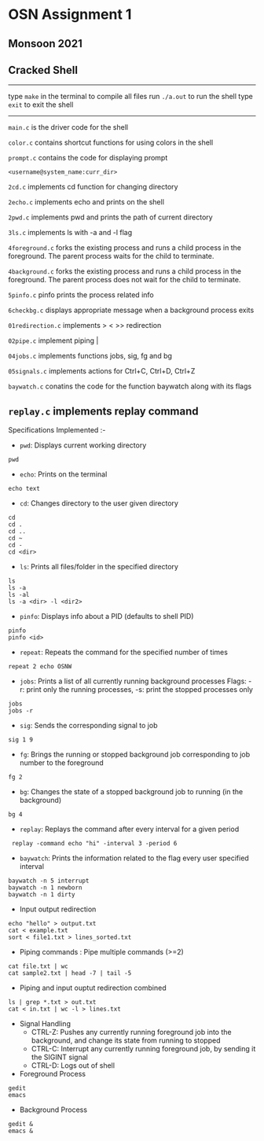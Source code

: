 # OSN Assignment 1
## Monsoon 2021
## Cracked Shell

----------
type `make` in the terminal to compile all files
run `./a.out` to run the shell
type `exit` to exit the shell

----------
`main.c` is the driver code for the shell

`color.c` contains shortcut functions for using colors in the shell

`prompt.c` contains the code for displaying prompt
```
<username@system_name:curr_dir>
```
`2cd.c` implements cd function for changing directory

`2echo.c` implements echo and prints on the shell

`2pwd.c` implements pwd and prints the path of current directory

`3ls.c` implements ls with -a and -l flag

`4foreground.c` forks the existing process and runs a child process in the foreground. The parent process waits for the child to terminate.

`4background.c` forks the existing process and runs a child process in the foreground. The parent process does not wait for the child to terminate.

`5pinfo.c` pinfo prints the process related info 

`6checkbg.c` displays appropriate message when a background process exits

`01redirection.c` implements > < >> redirection

`02pipe.c` implement piping |

`04jobs.c` implements functions jobs, sig, fg and bg

`05signals.c` implements actions for Ctrl+C, Ctrl+D, Ctrl+Z

`baywatch.c` conatins the code for the function baywatch along with its flags

`replay.c` implements replay command
----------
Specifications Implemented :-

* `pwd`: Displays current working directory
```
pwd
```
* `echo`: Prints on the terminal
```
echo text
```
* `cd`: Changes directory to the user given directory
```
cd
cd .
cd ..
cd ~
cd -
cd <dir>
```
* `ls`: Prints all files/folder in the specified directory
```
ls
ls -a
ls -al
ls -a <dir> -l <dir2>
```
* `pinfo`: Displays info about a PID (defaults to shell PID)
```
pinfo
pinfo <id>
```
* `repeat`: Repeats the command for the specified number of times
```
repeat 2 echo OSNW
```
* `jobs`: Prints a list of all currently running background processes
Flags: -r: print only the running processes, -s: print the stopped processes only
```
jobs
jobs -r
```
* `sig`: Sends the corresponding signal to job
```
sig 1 9
```
* `fg`: Brings the running or stopped background job corresponding to job number to the foreground
```
fg 2
```
* `bg`: Changes the state of a stopped background job to running (in the background)
```
bg 4
``` 
* `replay`: Replays the command after every interval for a given period
```
 replay -command echo "hi" -interval 3 -period 6
```
* `baywatch`: Prints the information related to the flag every user specified interval
```
baywatch -n 5 interrupt
baywatch -n 1 newborn
baywatch -n 1 dirty
```
* Input output redirection
```
echo "hello" > output.txt
cat < example.txt
sort < file1.txt > lines_sorted.txt
```
* Piping commands : Pipe multiple commands (>=2)
```
cat file.txt | wc
cat sample2.txt | head -7 | tail -5
```
* Piping and input ouptut redirection combined
```
ls | grep *.txt > out.txt
cat < in.txt | wc -l > lines.txt
```
* Signal Handling
    * CTRL-Z: Pushes any currently running foreground job into the background, and change its state from running to stopped
    * CTRL-C: Interrupt any currently running foreground job, by sending it the SIGINT signal
    * CTRL-D: Logs out of shell
* Foreground Process
```
gedit
emacs
```
* Background Process
```
gedit &
emacs &
```